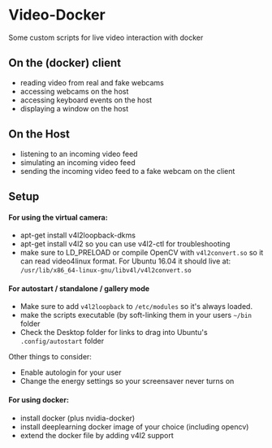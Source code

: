 # Video-Docker

Some custom scripts for live video interaction with docker

## On the (docker) client

- reading video from real and fake webcams
- accessing webcams on the host
- accessing keyboard events on the host
- displaying a window on the host

## On the Host

- listening to an incoming video feed
- simulating an incoming video feed
- sending the incoming video feed to a fake webcam on the client

## Setup

#### For using the virtual camera:

- apt-get install v4l2loopback-dkms
- apt-get install v4l2 so you can use v4l2-ctl for troubleshooting
- make sure to LD_PRELOAD or compile OpenCV with `v4l2convert.so` so it can read video4linux format.
  For Ubuntu 16.04 it should live at: `/usr/lib/x86_64-linux-gnu/libv4l/v4l2convert.so`

#### For autostart / standalone / gallery mode

- Make sure to add `v4l2loopback` to `/etc/modules` so it's always loaded.
- make the scripts executable (by soft-linking them in your users `~/bin` folder
- Check the Desktop folder for links to drag into Ubuntu's `.config/autostart` folder

Other things to consider:

- Enable autologin for your user
- Change the energy settings so your screensaver never turns on

#### For using docker:

- install docker (plus nvidia-docker)
- install deeplearning docker image of your choice (including opencv)
- extend the docker file by adding v4l2 support
